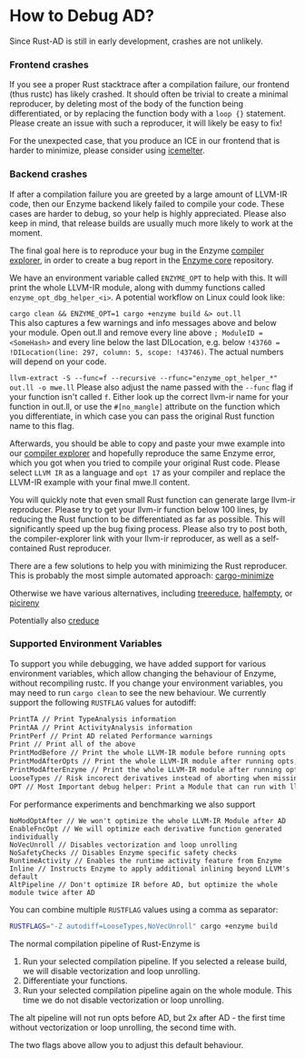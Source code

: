 # How to Debug AD?

Since Rust-AD is still in early development, crashes are not unlikely.

### Frontend crashes
If you see a proper Rust stacktrace after a compilation failure, our frontend (thus rustc) has likely crashed.
It should often be trivial to create a minimal reproducer, by deleting most of the body of the 
function being differentiated, or by replacing the function body with a `loop {}` statement.
Please create an issue with such a reproducer, it will likely be easy to fix!

For the unexpected case, that you produce an ICE in our frontend that 
is harder to minimize, please consider using [icemelter](https://github.com/langston-barrett/icemelter).

### Backend crashes
If after a compilation failure you are greeted by a large amount of LLVM-IR code,
then our Enzyme backend likely failed to compile your code.
These cases are harder to debug, so your help is highly appreciated.
Please also keep in mind, that release builds are usually much more likely to work at the moment.

The final goal here is to reproduce your bug in the Enzyme [compiler explorer](https://enzyme.mit.edu/explorer/),
in order to create a bug report in the [Enzyme core](https://github.com/EnzymeAD/Enzyme/issues) repository.

We have an environment variable called `ENZYME_OPT` to help with this. It will print the whole LLVM-IR module,
along with dummy functions called `enzyme_opt_dbg_helper_<i>`. A potential workflow on Linux could look like:  

`cargo clean && ENZYME_OPT=1 cargo +enzyme build &> out.ll`  
This also captures a few warnings and info messages above and below your module.
Open out.ll and remove every line above `; ModuleID = <SomeHash>` and every line below the last DILocation,
e.g. below `!43760 = !DILocation(line: 297, column: 5, scope: !43746)`. The actual numbers will depend on your code.  

`llvm-extract -S --func=f --recursive --rfunc="enzyme_opt_helper_*" out.ll -o mwe.ll`
Please also adjust the name passed with the `--func` flag if your function isn't called `f`. Either look up the correct
llvm-ir name for your function in out.ll, or use the `#[no_mangle]` attribute on the function which you differentiate, in which case 
you can pass the original Rust function name to this flag.

Afterwards, you should be able to copy and paste your mwe example into our [compiler explorer](https://enzyme.mit.edu/explorer/) and 
hopefully reproduce the same Enzyme error, which you got when you tried to compile your original Rust code.
Please select `LLVM IR` as a language and `opt 17` as your compiler and replace the LLVM-IR example with your final mwe.ll content.

You will quickly note that even small Rust function can generate large llvm-ir reproducer. Please try to get your llvm-ir function below
100 lines, by reducing the Rust function to be differentiated as far as possible. This will significantly speed up the bug fixing process.
Please also try to post both, the compiler-explorer link with your llvm-ir reproducer, as well as a self-contained Rust reproducer.

There are a few solutions to help you with minimizing the Rust reproducer.
This is probably the most simple automated approach:
[cargo-minimize](https://github.com/Nilstrieb/cargo-minimize)

Otherwise we have various alternatives, including
[treereduce](https://github.com/langston-barrett/treereduce),
[halfempty](https://github.com/googleprojectzero/halfempty), or
[picireny](https://github.com/renatahodovan/picireny)

Potentially also
[creduce](https://github.com/csmith-project/creduce)

### Supported Environment Variables
To support you while debugging, we have added support for various environment variables,
which allow changing the behaviour of Enzyme, without recompiling rustc.
If you change your environment variables, you may need to run `cargo clean` to see the new behaviour.
We currently support the following `RUSTFLAG` values for autodiff:
```bash
PrintTA // Print TypeAnalysis information
PrintAA // Print ActivityAnalysis information
PrintPerf // Print AD related Performance warnings
Print // Print all of the above
PrintModBefore // Print the whole LLVM-IR module before running opts
PrintModAfterOpts // Print the whole LLVM-IR module after running opts, before AD
PrintModAfterEnzyme // Print the whole LLVM-IR module after running opts and AD
LooseTypes // Risk incorect derivatives instead of aborting when missing Type Info 
OPT // Most Important debug helper: Print a Module that can run with llvm-opt + enzyme
```

For performance experiments and benchmarking we also support
```
NoModOptAfter // We won't optimize the whole LLVM-IR Module after AD
EnableFncOpt // We will optimize each derivative function generated individually
NoVecUnroll // Disables vectorization and loop unrolling
NoSafetyChecks // Disables Enzyme specific safety checks
RuntimeActivity // Enables the runtime activity feature from Enzyme 
Inline // Instructs Enzyme to apply additional inlining beyond LLVM's default
AltPipeline // Don't optimize IR before AD, but optimize the whole module twice after AD
```

You can combine multiple `RUSTFLAG` values using a comma as separator:
```bash
RUSTFLAGS="-Z autodiff=LooseTypes,NoVecUnroll" cargo +enzyme build
```


The normal compilation pipeline of Rust-Enzyme is
1) Run your selected compilation pipeline. If you selected a release build, we will disable vectorization and loop unrolling.
2) Differentiate your functions.
3) Run your selected compilation pipeline again on the whole module. This time we do not disable vectorization or loop unrolling.

The alt pipeline will not run opts before AD, but 2x after AD - the first time without vectorization or loop unrolling, the second time with.

The two flags above allow you to adjust this default behaviour.
